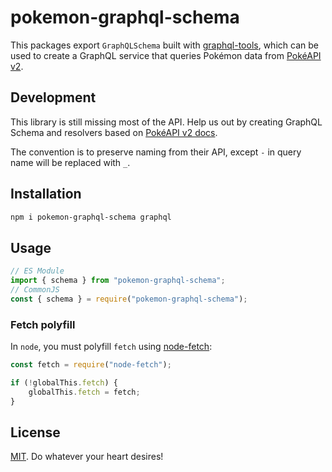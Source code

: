 # pokemon-graphql-schema

This packages export `GraphQLSchema` built with [graphql-tools](https://www.graphql-tools.com/), which can be used to create a GraphQL service that queries Pokémon data from [PokéAPI v2](https://pokeapi.co/).

## Development

This library is still missing most of the API. Help us out by creating GraphQL Schema and resolvers based on [PokéAPI v2 docs](https://pokeapi.co/docs/v2).

The convention is to preserve naming from their API, except `-` in query name will be replaced with `_`.

## Installation

```bash
npm i pokemon-graphql-schema graphql
```

## Usage

```js
// ES Module
import { schema } from "pokemon-graphql-schema";
// CommonJS
const { schema } = require("pokemon-graphql-schema");
```

### Fetch polyfill

In `node`, you must polyfill `fetch` using [node-fetch](https://github.com/node-fetch/node-fetch):

```js
const fetch = require("node-fetch");

if (!globalThis.fetch) {
    globalThis.fetch = fetch;
}
```

## License

[MIT](LICENSE). Do whatever your heart desires!
